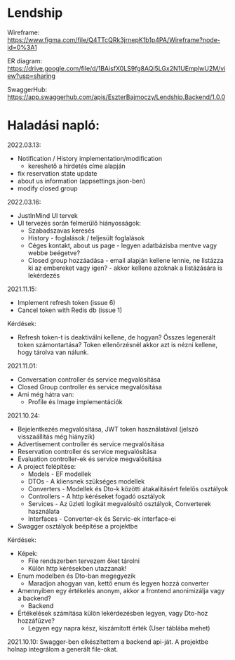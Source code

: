 # Lendship

Wireframe: https://www.figma.com/file/Q4TTcQRk3jrnepK1b1p4PA/Wireframe?node-id=0%3A1

ER diagram: https://drive.google.com/file/d/1BAisfX0LS9fg8AQi5LGx2N1UEmplwU2M/view?usp=sharing

SwaggerHub: https://app.swaggerhub.com/apis/EszterBajmoczy/Lendship.Backend/1.0.0



# Haladási napló:

2022.03.13:
- Notification / History implementation/modification
  - kereshető a hirdetés címe alapján
- fix reservation state update
- about us information (appsettings.json-ben)
- modify closed group

2022.03.16:
- JustInMind UI tervek
- UI tervezés során felmerülő hiányosságok:
  - Szabadszavas keresés
  - History - foglalások / teljesült foglalások
  - Céges kontakt, about us page - legyen adatbázisba mentve vagy webbe beégetve?
  - Closed group hozzáadása - email alapján kellene lennie, ne listázza ki az embereket vagy igen? - akkor kellene azoknak a listázására is lekérdezés 

2021.11.15:
- Implement refresh token (issue 6)
- Cancel token with Redis db (issue 1)

Kérdések:
- Refresh token-t is deaktiválni kellene, de hogyan? Összes legenerált token számontartása? Token ellenőrzésnél akkor azt is nézni kellene, hogy tárolva van nálunk.

2021.11.01:
- Conversation controller és service megvalósítása
- Closed Group controller és service megvalósítása
- Ami még hátra van: 
  - Profile és Image implementációk

2021.10.24:
- Bejelentkezés megvalósítása, JWT token használatával (jelszó visszaállítás még hiányzik)
- Advertisement controller és service megvalósítása
- Reservation controller és service megvalósítása
- Evaluation controller-ek és service megvalósítása
- A project felépítése:
  - Models - EF modellek
  - DTOs - A kliensnek szükséges modellek
  - Converters - Modellek és Dto-k közötti átakalításért felelős osztályok
  - Controllers - A http kéréseket fogadó osztályok
  - Services - Az üzleti logikát megvalósító osztályok, Converterek használata
  - Interfaces - Converter-ek és Servic-ek interface-ei
- Swagger osztályok beépítése a projektbe

Kérdések:
- Képek:
  - File rendszerben tervezem őket tárolni
  - Külön http kérésekben utazzanak!
- Enum modelben és Dto-ban megegyezik
  - Maradjon ahogyan van, kettő enum és legyen hozzá converter 
- Amennyiben egy értékelés anonym, akkor a frontend anonimizálja vagy a backend?
  - Backend
- Értékelések számítása külön lekérdezésben legyen, vagy Dto-hoz hozzáfűzve?
  - Legyen egy napra kész, kiszámított érték (User táblába mehet) 

2021.10.10: Swagger-ben elkészítettem a backend api-ját. A projektbe holnap integrálom a generált file-okat.
